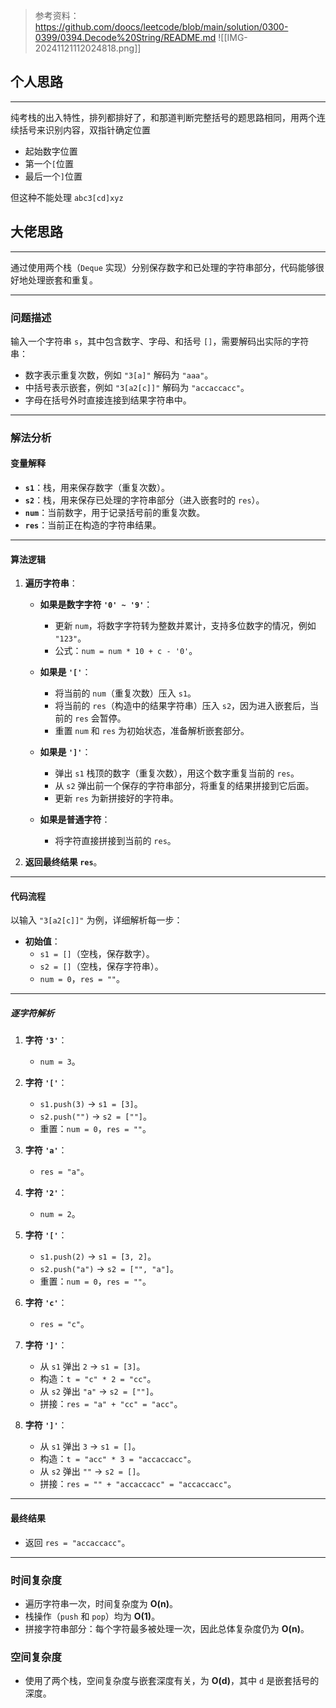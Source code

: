 >参考资料：
>https://github.com/doocs/leetcode/blob/main/solution/0300-0399/0394.Decode%20String/README.md
![[IMG-20241121112024818.png]]

## 个人思路
---
纯考栈的出入特性，排列都排好了，和那道判断完整括号的题思路相同，用两个连续括号来识别内容，双指针确定位置
- 起始数字位置
- 第一个`[`位置
- 最后一个`]`位置

但这种不能处理 `abc3[cd]xyz`

## 大佬思路
---
通过使用两个栈（`Deque` 实现）分别保存数字和已处理的字符串部分，代码能够很好地处理嵌套和重复。

---

### **问题描述**
输入一个字符串 `s`，其中包含数字、字母、和括号 `[]`，需要解码出实际的字符串：
- 数字表示重复次数，例如 `"3[a]"` 解码为 `"aaa"`。
- 中括号表示嵌套，例如 `"3[a2[c]]"` 解码为 `"accaccacc"`。
- 字母在括号外时直接连接到结果字符串中。

---

### **解法分析**
#### **变量解释**
- **`s1`**：栈，用来保存数字（重复次数）。
- **`s2`**：栈，用来保存已处理的字符串部分（进入嵌套时的 `res`）。
- **`num`**：当前数字，用于记录括号前的重复次数。
- **`res`**：当前正在构造的字符串结果。

---

#### **算法逻辑**
1. **遍历字符串**：
   - **如果是数字字符 `'0' ~ '9'`**：
     - 更新 `num`，将数字字符转为整数并累计，支持多位数字的情况，例如 `"123"`。
     - 公式：`num = num * 10 + c - '0'`。

   - **如果是 `'['`**：
     - 将当前的 `num`（重复次数）压入 `s1`。
     - 将当前的 `res`（构造中的结果字符串）压入 `s2`，因为进入嵌套后，当前的 `res` 会暂停。
     - 重置 `num` 和 `res` 为初始状态，准备解析嵌套部分。

   - **如果是 `']'`**：
     - 弹出 `s1` 栈顶的数字（重复次数），用这个数字重复当前的 `res`。
     - 从 `s2` 弹出前一个保存的字符串部分，将重复的结果拼接到它后面。
     - 更新 `res` 为新拼接好的字符串。

   - **如果是普通字符**：
     - 将字符直接拼接到当前的 `res`。

2. **返回最终结果 `res`**。

---

#### **代码流程**
以输入 `"3[a2[c]]"` 为例，详细解析每一步：

- **初始值**：
  - `s1 = []`（空栈，保存数字）。
  - `s2 = []`（空栈，保存字符串）。
  - `num = 0`，`res = ""`。

---

##### **逐字符解析**
1. **字符 `'3'`**：
   - `num = 3`。

2. **字符 `'['`**：
   - `s1.push(3)` → `s1 = [3]`。
   - `s2.push("")` → `s2 = [""]`。
   - 重置：`num = 0`，`res = ""`。

3. **字符 `'a'`**：
   - `res = "a"`。

4. **字符 `'2'`**：
   - `num = 2`。

5. **字符 `'['`**：
   - `s1.push(2)` → `s1 = [3, 2]`。
   - `s2.push("a")` → `s2 = ["", "a"]`。
   - 重置：`num = 0`，`res = ""`。

6. **字符 `'c'`**：
   - `res = "c"`。

7. **字符 `']'`**：
   - 从 `s1` 弹出 `2` → `s1 = [3]`。
   - 构造：`t = "c" * 2 = "cc"`。
   - 从 `s2` 弹出 `"a"` → `s2 = [""]`。
   - 拼接：`res = "a" + "cc" = "acc"`。

8. **字符 `']'`**：
   - 从 `s1` 弹出 `3` → `s1 = []`。
   - 构造：`t = "acc" * 3 = "accaccacc"`。
   - 从 `s2` 弹出 `""` → `s2 = []`。
   - 拼接：`res = "" + "accaccacc" = "accaccacc"`。

---

#### **最终结果**
- 返回 `res = "accaccacc"`。

---

### **时间复杂度**
- 遍历字符串一次，时间复杂度为 **O(n)**。
- 栈操作（`push` 和 `pop`）均为 **O(1)**。
- 拼接字符串部分：每个字符最多被处理一次，因此总体复杂度仍为 **O(n)**。

### **空间复杂度**
- 使用了两个栈，空间复杂度与嵌套深度有关，为 **O(d)**，其中 `d` 是嵌套括号的深度。

